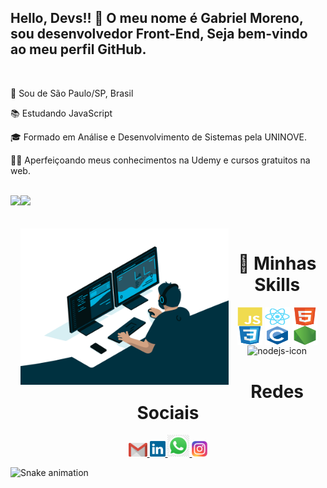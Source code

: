 ## Hello, Devs!! 👋 O meu nome é Gabriel Moreno, sou desenvolvedor Front-End, Seja bem-vindo ao meu perfil GitHub. 

<br>
<p>
🔰 Sou de São Paulo/SP, Brasil<br/>
  
📚 Estudando JavaScript<br/>

🎓 Formado em Análise e Desenvolvimento de Sistemas pela UNINOVE.<br/>

👨‍💻 Aperfeiçoando meus conhecimentos na Udemy e cursos gratuitos na web.
</p>
<br/>


<div>
  
  <img  height="180em" src="https://github-readme-stats.vercel.app/api?username=MorenoSDev&show_icons=true&theme=great-gatsby&include_all_commits=true&count_private=true"/>
  <img align="left" height="180em" src="https://github-readme-stats.vercel.app/api/top-langs/?username=MorenoSDev&layout=compact&langs_count=16&theme=great-gatsby"/>
</div>
<br>

<div  align="center"> 
  <div style="display: inline_block"><br>
    <img align="left" height="250" alt="coding-time" src="code.gif">
    <h1 align="center">🚀 Minhas Skills</h1>
    <img align="center" height="30" width="40" alt="js-icon"  src="https://raw.githubusercontent.com/devicons/devicon/master/icons/javascript/javascript-plain.svg">
    <img align="center" height="30" width="40" alt="react-icon" src="https://raw.githubusercontent.com/devicons/devicon/master/icons/react/react-original.svg">
    <img align="center" height="30" width="40" alt="html-icon" src="https://raw.githubusercontent.com/devicons/devicon/master/icons/html5/html5-original.svg">
    <img align="center" height="30" width="40" alt="css-icon" src="https://raw.githubusercontent.com/devicons/devicon/master/icons/css3/css3-original.svg">
    <img align="center" height="30" width="40" alt="c-icon" src="https://raw.githubusercontent.com/devicons/devicon/master/icons/c/c-original.svg">
    <img align="center" height="30" width="40" alt="nodejs-icon" src="https://raw.githubusercontent.com/devicons/devicon/master/icons/nodejs/nodejs-original.svg">
    <img align="center" height="30" width="40" alt="nodejs-icon" src="https://raw.githubusercontent.com/jmnote/z-icons/master/svg/cpp.svg">
   </div>
    
  
  <h1 align="center">Redes Sociais</h1>
    <a href = "mailto: gabrielmk301@gmail.com">
      <img width="30" src="gmail.svg">
    </a>
    <a href = "[www.linkedin.com/in/gabriel-moreno-31b100182](https://www.linkedin.com/in/gabriel-moreno-31b100182/)">
      <img width="25" src="linkedin.svg">
    </a>
    <a href = "https://api.whatsapp.com/send/?phone=5511985368674&text&type=phone_number&app_absent=0">
      <img width="35" src="WhatsApp Logo PNG Sem Fundo Original Transparente.jpeg">
    </a>
    <a href = "https://www.instagram.com">
      <img width="25" src="instagram.png">
    </a>
</div>

![Snake animation](https://github.com/LuigiGF/LuigiGF/blob/output/github-contribution-grid-snake.svg)
